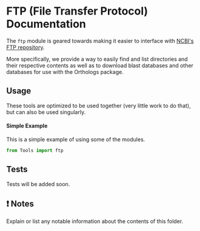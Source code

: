 FTP (File Transfer Protocol) Documentation
=============================================
The `ftp` module is geared towards making it easier to interface with [NCBI's
FTP repository](ftp://ftp.ncbi.nlm.nih.gov).

More specifically, we provide a way to easily find and list directories and their
respective contents as well as to download blast databases and other databases
for use with the Orthologs package.

Usage
-----
These tools are optimized to be used together (very little work to do that), but can also be used singularly.


#### Simple Example

This is a simple example of using some of the modules.

``` python
from Tools import ftp

```

Tests
-----
Tests will be added soon.


:exclamation: Notes
-------------------
Explain or list any notable information about the contents of this folder.
